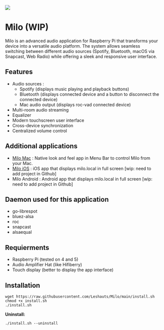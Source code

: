
<picture>
<img style="pointer-events:none" src="https://github.com/user-attachments/assets/a89cb875-5291-47fd-89d0-f24824389a92" />
</picture>

# Milo (WIP)

Milo is an advanced audio application for Raspberry Pi that transforms your device into a versatile audio platform. The system allows seamless switching between different audio sources (Spotify, Bluetooth, macOS via Snapcast, Web Radio) while offering a sleek and responsive user interface. 

## Features

- Audio sources :
  - Spotify (displays music playing and playback buttons)
  - Bluetooth (displays connected device and a button to disconnect the connected device)
  - Mac audio output (displays roc-vad connected device)
- Multi-room audio streaming
- Equalizer
- Modern touchscreen user interface
- Cross-device synchronization
- Centralized volume control

## Additional applications 
- [Milo Mac](https://github.com/Leshauts/Milo-Mac) : Native look and feel app in Menu Bar to control Milo from your Mac.
- [Milo iOS](https://github.com/Leshauts/Milo-iOS) : iOS app that displays milo.local in full screen [wip: need to add project in Github]
- Milo Android : Android app that displays milo.local in full screen [wip: need to add project in Github]

## Daemon used for this application
- go-librespot
- bluez-alsa
- roc
- snapcast
- alsaequal

## Requierments
- Raspberry Pi (tested on 4 and 5)
- Audio Amplifier Hat (like Hifiberry)
- Touch display (better to display the app interface)

## Installation
```
wget https://raw.githubusercontent.com/Leshauts/Milo/main/install.sh
chmod +x install.sh
./install.sh
```
**Uninstall:**
```
./install.sh --uninstall
````
